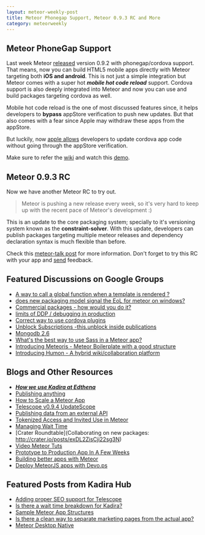 ```yaml
---
layout: meteor-weekly-post
title: Meteor Phonegap Support, Meteor 0.9.3 RC and More
category: meteorweekly
---
```


## Meteor PhoneGap Support

Last week Meteor [released](https://www.meteor.com/blog/2014/09/15/meteor-092-iOS-Android-mobile-apps-phonegap-cordova) version 0.9.2 with phonegap/cordova support. That means, now you can build HTML5 mobile apps directly with Meteor targeting both **iOS and android**. This is not just a simple integration but Meteor comes with a super hot _**mobile hot code reload**_ support. Cordova support is also deeply integrated into Meteor and now you can use and build packages targeting cordova as well.

Mobile hot code reload is the one of most discussed features since, it helps developers to **bypass** appStore verification to push new updates. But that also comes with a fear since Apple may withdraw these apps from the appStore.

But luckily, now [apple allows](https://twitter.com/TimHaines/status/512619320170389505) developers to update cordova app code without going through the appStore verification.

Make sure to refer the [wiki](https://github.com/meteor/meteor/wiki/Meteor-Cordova-Phonegap-integration) and watch this [demo](https://www.youtube.com/watch?v=4dJLPLWMImw).

## Meteor 0.9.3 RC

Now we have another Meteor RC to try out. 

> Meteor is pushing a new release every week, so it's very hard to keep up with the recent pace of Meteor's development :)

This is an update to the core packaging system; specially to it's versioning system known as the **constraint-solver**. With this update, developers can publish packages targeting multiple meteor releases and dependency declaration syntax is much flexible than before.

Check this [meteor-talk post](https://groups.google.com/forum/#!topic/meteor-talk/q2b4UlAp-7Y) for more information. Don't forget to try this RC with your app and [send](https://groups.google.com/forum/#!topic/meteor-talk/q2b4UlAp-7Y) feedback.

## Featured Discussions on Google Groups

* [A way to call a global function when a template is rendered ?](https://groups.google.com/forum/#!topic/meteor-talk/VdGysnSiWGs)
* [does new packaging model signal the EoL for meteor on windows?](https://groups.google.com/forum/#!topic/meteor-talk/Ys5dyrQpDxY)
* [Commercial packages - how would you do it?](https://groups.google.com/forum/#!topic/meteor-talk/ytkDlOJxBLo)
* [limits of DDP / debugging in production](https://groups.google.com/forum/#!topic/meteor-talk/fPVto9_i5Z0)
* [Correct way to use cordova plugins](https://groups.google.com/forum/#!topic/meteor-talk/rjpkR41vUnU)
* [Unblock Subscriptions -this.unblock inside publications](https://groups.google.com/forum/#!topic/meteor-talk/PrFlTYimRrA)
* [Mongodb 2.6](https://groups.google.com/forum/#!topic/meteor-talk/QSBfD8D5dps)
* [What's the best way to use Sass in a Meteor app?](https://groups.google.com/forum/#!topic/meteor-talk/FD1PmAAFDaQ)
* [Introducing Meteoris - Meteor Boilerplate with a good structure](https://groups.google.com/forum/#!topic/meteor-talk/2WEA85xy0MM)
* [Introducing Humon - A hybrid wiki/collaboration platform](https://groups.google.com/forum/#!topic/meteor-talk/0VUELnJpiQE)

## Blogs and Other Resources

* [_**How we use Kadira at Edthena**_](https://dweldon.silvrback.com/kadira)
* [Publishing anything](http://meteorcapture.com/publishing-anything/)
* [How to Scale a Meteor App](http://joshowens.me/how-to-scale-a-meteor-js-app/)
* [Telescope v0.9.4 UpdateScope](http://www.telesc.pe/blog/telescope-v094-updatescope/)
* [Publishing data from an external API](http://meteorcapture.com/publishing-data-from-an-external-api/)
* [Tokenized Access and Invited Use in Meteor](http://differential.io/blog/tokenized-access-and-invited-use-in-meteor)
* [Managing Wait Time](https://kadira.io/academy/managing-waittime/)
* [Crater Roundtable](Collaborating on new packages: http://crater.io/posts/exDL2ZisCji22sg3N)
* [Video Meteor Tuts](http://meteortips.com/screencasts/)
* [Prototype to Production App In A Few Weeks](http://tech.co/meteorjs-production-app-2014-09)
* [Building better apps with Meteor](http://www.slideshare.net/stephanhochhaus/introduction-to-meteor-v2)
* [Deploy MeteorJS apps with Devo.ps](http://goo.gl/86d3Pg)

## Featured Posts from Kadira Hub   

* [Adding proper SEO support for Telescope](https://hub.kadira.io/posts/B6rZNCfv9gDyzE76a)
* [Is there a wait time breakdown for Kadira?](https://hub.kadira.io/posts/e4hbouWbZbgNxhcMd)
* [Sample Meteor App Structures](https://hub.kadira.io/posts/hZBzfqvJ8ADQaKc7o)
* [Is there a clean way to separate marketing pages from the actual app?](https://hub.kadira.io/posts/kbcX2pgp2qALdNDYu)
* [Meteor Desktop Native](https://hub.kadira.io/posts/fKEBD7RwvdRgzLbeH)
